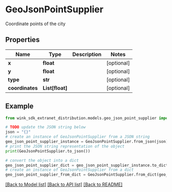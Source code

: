 # GeoJsonPointSupplier

Coordinate points of the city

## Properties

Name | Type | Description | Notes
------------ | ------------- | ------------- | -------------
**x** | **float** |  | [optional] 
**y** | **float** |  | [optional] 
**type** | **str** |  | [optional] 
**coordinates** | **List[float]** |  | [optional] 

## Example

```python
from wink_sdk_extranet_distribution.models.geo_json_point_supplier import GeoJsonPointSupplier

# TODO update the JSON string below
json = "{}"
# create an instance of GeoJsonPointSupplier from a JSON string
geo_json_point_supplier_instance = GeoJsonPointSupplier.from_json(json)
# print the JSON string representation of the object
print(GeoJsonPointSupplier.to_json())

# convert the object into a dict
geo_json_point_supplier_dict = geo_json_point_supplier_instance.to_dict()
# create an instance of GeoJsonPointSupplier from a dict
geo_json_point_supplier_from_dict = GeoJsonPointSupplier.from_dict(geo_json_point_supplier_dict)
```
[[Back to Model list]](../README.md#documentation-for-models) [[Back to API list]](../README.md#documentation-for-api-endpoints) [[Back to README]](../README.md)


